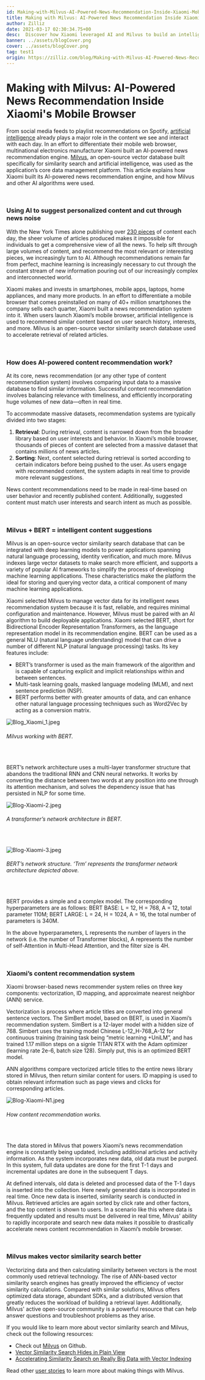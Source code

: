 ```yaml
---
id: Making-with-Milvus-AI-Powered-News-Recommendation-Inside-Xiaomi-Mobile-Browser.md
title: Making with Milvus: AI-Powered News Recommendation Inside Xiaomi's Mobile Browser
author: Zilliz
date: 2021-03-17 02:30:34.75+00
desc:  Discover how Xiaomi leveraged AI and Milvus to build an intelligent news recommendation system capable of finding the most relevant content for users of its mobile web browser. 
banner: ../assets/blogCover.png
cover: ../assets/blogCover.png
tag: test1
origin: https://zilliz.com/blog/Making-with-Milvus-AI-Powered-News-Recommendation-Inside-Xiaomi-Mobile-Browser
---
```

  
# Making with Milvus: AI-Powered News Recommendation Inside Xiaomi's Mobile Browser
From social media feeds to playlist recommendations on Spotify, [artificial intelligence](https://zilliz.com/blog/Vector-Similarity-Search-Hides-in-Plain-View) already plays a major role in the content we see and interact with each day. In an effort to differentiate their mobile web browser, multinational electronics manufacturer Xiaomi built an AI-powered news recommendation engine. [Milvus](https://milvus.io/), an open-source vector database built specifically for similarity search and artificial intelligence, was used as the application’s core data management platform. This article explains how Xiaomi built its AI-powered news recommendation engine, and how Milvus and other AI algorithms were used. 

<br/>


### Using AI to suggest personalized content and cut through news noise

With the New York Times alone publishing over [230 pieces](https://www.theatlantic.com/technology/archive/2016/05/how-many-stories-do-newspapers-publish-per-day/483845/) of content each day, the sheer volume of articles produced makes it impossible for individuals to get a comprehensive view of all the news. To help sift through large volumes of content, and recommend the most relevant or interesting pieces, we increasingly turn to AI. Although recommendations remain far from perfect, machine learning is increasingly necessary to cut through the constant stream of new information pouring out of our increasingly complex and interconnected world.

Xiaomi makes and invests in smartphones, mobile apps, laptops, home appliances, and many more products. In an effort to differentiate a mobile browser that comes preinstalled on many of 40+ million smartphones the company sells each quarter, Xiaomi built a news recommendation system into it. When users launch Xiaomi’s mobile browser, artificial intelligence is used to recommend similar content based on user search history, interests, and more. Milvus is an open-source vector similarity search database used to accelerate retrieval of related articles.

<br/>

### How does AI-powered content recommendation work?

At its core, news recommendation (or any other type of content recommendation system) involves comparing input data to a massive database to find similar information. Successful content recommendation involves balancing relevance with timeliness, and efficiently incorporating huge volumes of new data—often in real time. 

To accommodate massive datasets, recommendation systems are typically divided into two stages:

1.  **Retrieval**: During retrieval, content is narrowed down from the broader library based on user interests and behavior. In Xiaomi’s mobile browser, thousands of pieces of content are selected from a massive dataset that contains millions of news articles.
2.  **Sorting**: Next, content selected during retrieval is sorted according to certain indicators before being pushed to the user. As users engage with recommended content, the system adapts in real time to provide more relevant suggestions. 

News content recommendations need to be made in real-time based on user behavior and recently published content. Additionally, suggested content must match user interests and search intent as much as possible.

<br/>

### Milvus + BERT = intelligent content suggestions

Milvus is an open-source vector similarity search database that can be integrated with deep learning models to power applications spanning natural language processing, identity verification, and much more. Milvus indexes large vector datasets to make search more efficient, and supports a variety of popular AI frameworks to simplify the process of developing machine learning applications. These characteristics make the platform the ideal for storing and querying vector data, a critical component of many machine learning applications. 

Xiaomi selected Milvus to manage vector data for its intelligent news recommendation system because it is fast, reliable, and requires minimal configuration and maintenance. However, Milvus must be paired with an AI algorithm to build deployable applications. Xiaomi selected BERT, short for Bidirectional Encoder Representation Transformers, as the language representation model in its recommendation engine. BERT can be used as a general NLU (natural language understanding) model that can drive a number of different NLP (natural language processing) tasks. Its key features include:

- BERT’s transformer is used as the main framework of the algorithm and is capable of capturing explicit and implicit relationships within and between sentences.
- Multi-task learning goals, masked language modeling (MLM), and next sentence prediction (NSP).
- BERT performs better with greater amounts of data, and can enhance other natural language processing techniques such as Word2Vec by acting as a conversion matrix.

![Blog_Xiaomi_1.jpeg](https://zilliz-cms.s3.us-west-2.amazonaws.com/Blog_Xiaomi_1_6301344312.jpeg)
###### *Milvus working with BERT.*

<br/>

BERT’s network architecture uses a multi-layer transformer structure that abandons the traditional RNN and CNN neural networks. It works by converting the distance between two words at any position into one through its attention mechanism, and solves the dependency issue that has persisted in NLP for some time.

![Blog-Xiaomi-2.jpeg](https://zilliz-cms.s3.us-west-2.amazonaws.com/Blog_Xiaomi_2_fe5cf2e401.jpeg)

###### *A transformer’s network architecture in BERT.*

<br/>

![Blog-Xiaomi-3.jpeg](https://zilliz-cms.s3.us-west-2.amazonaws.com/Blog_Xiaomi_3_5d10b51440.jpeg)

###### *BERT’s network structure. ‘Trm’ represents the transformer network architecture depicted above.*

<br/>

BERT provides a simple and a complex model. The corresponding hyperparameters are as follows: BERT BASE: L = 12, H = 768, A = 12, total parameter 110M; BERT LARGE: L = 24, H = 1024, A = 16, the total number of parameters is 340M.

In the above hyperparameters, L represents the number of layers in the network (i.e. the number of Transformer blocks), A represents the number of self-Attention in Multi-Head Attention, and the filter size is 4H.

<br/>


### Xiaomi’s content recommendation system 

Xiaomi browser-based news recommender system relies on three key components: vectorization, ID mapping, and approximate nearest neighbor (ANN) service. 

Vectorization is process where article titles are converted into general sentence vectors. The SimBert model, based on BERT, is used in Xiaomi’s recommendation system. SimBert is a 12-layer model with a hidden size of 768. Simbert uses the training model Chinese L-12_H-768_A-12 for continuous training (training task being “metric learning +UniLM”, and has trained 1.17 million steps on a signle TITAN RTX with the Adam optimizer (learning rate 2e-6, batch size 128). Simply put, this is an optimized BERT model.

ANN algorithms compare vectorized article titles to the entire news library stored in Milvus, then return similar content for users. ID mapping is used to obtain relevant information such as page views and clicks for corresponding articles.

![Blog-Xiaomi-N1.jpeg](https://zilliz-cms.s3.us-west-2.amazonaws.com/Blog_Xiaomi_N1_f4749b3131.jpeg)

###### *How content recommendation works.*

<br/>

The data stored in Milvus that powers Xiaomi’s news recommendation engine is constantly being updated, including additional articles and activity information. As the system incorporates new data, old data must be purged. In this system, full data updates are done for the first T-1 days and incremental updates are done in the subsequent T days.

At defined intervals, old data is deleted and processed data of the T-1 days is inserted into the collection. Here newly generated data is incorporated in real time. Once new data is inserted, similarity search is conducted in Milvus. Retrieved articles are again sorted by click rate and other factors, and the top content is shown to users. In a scenario like this where data is frequently updated and results must be delivered in real time, Milvus' ability to rapidly incorporate and search new data makes it possible to drastically accelerate news content recommendation in Xiaomi’s mobile browser. 

<br/>

### Milvus makes vector similarity search better

Vectorizing data and then calculating similarity between vectors is the most commonly used retrieval technology. The rise of ANN-based vector similarity search engines has greatly improved the efficiency of vector similarity calculations. Compared with similar solutions, Milvus offers optimized data storage, abundant SDKs, and a distributed version that greatly reduces the workload of building a retrieval layer. Additionally, Milvus' active open-source community is a powerful resource that can help answer questions and troubleshoot problems as they arise.

If you would like to learn more about vector similarity search and Milvus, check out the following resources:

- Check out [Milvus](https://github.com/milvus-io/milvus) on Github. 
- [Vector Similarity Search Hides in Plain View](https://zilliz.com/blog/Vector-Similarity-Search-Hides-in-Plain-View)
- [Accelerating Similarity Search on Really Big Data with Vector Indexing](https://zilliz.com/blog/Accelerating-Similarity-Search-on-Really-Big-Data-with-Vector-Indexing)

Read other [user stories](https://zilliz.com/user-stories) to learn more about making things with Milvus.

  